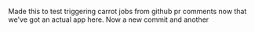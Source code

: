 Made this to test triggering carrot jobs from github pr comments now that we've got an actual app here. Now a new commit and another
